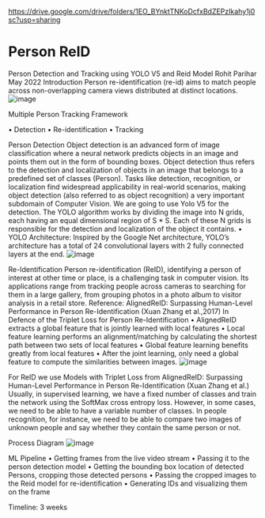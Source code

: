 https://drive.google.com/drive/folders/1EO_BYnktTNKoDcfxBdZEPzIkahy1j0sc?usp=sharing

# Person ReID
 Person Detection and Tracking using YOLO V5 and Reid Model
Rohit Parihar
May 2022
Introduction
Person re-identification (re-id) aims to match people across non-overlapping camera views distributed at distinct locations.
![image](https://user-images.githubusercontent.com/102134613/171332538-9c67bced-111c-4f62-bab0-e1d7ed7ef09d.png)

 


Multiple Person Tracking Framework

•	Detection
•	Re-identification
•	Tracking

Person Detection
Object detection is an advanced form of image classification where a neural network predicts objects in an image and points them out in the form of bounding boxes.
Object detection thus refers to the detection and localization of objects in an image that belongs to a predefined set of classes (Person).
Tasks like detection, recognition, or localization find widespread applicability in real-world scenarios, making object detection (also referred to as object recognition) a very important subdomain of Computer Vision.
We are going to use Yolo V5 for the detection. The YOLO algorithm works by dividing the image into N grids, each having an equal dimensional region of S * S. Each of these N grids is responsible for the detection and localization of the object it contains.
•	YOLO Architecture:
Inspired by the Google Net architecture, YOLO’s architecture has a total of 24 convolutional layers with 2 fully connected layers at the end. 
![image](https://user-images.githubusercontent.com/102134613/171332487-130da5af-cbe8-477e-8c81-c6ada56aa6dc.png)


 




Re-Identification
Person re-identification (ReID), identifying a person of interest at other time or place, is a challenging task in computer vision. Its applications range from tracking people across cameras to searching for them in a large gallery, from grouping photos in a photo album to visitor analysis in a retail store. 
Reference:
AlignedReID: Surpassing Human-Level Performance in Person Re-Identification (Xuan Zhang et al.,2017)
In Defence of the Triplet Loss for Person Re-Identification
•	AlignedReID extracts a global feature that is jointly learned with local features
•	Local feature learning performs an alignment/matching by calculating the shortest path between two sets of local features
•	Global feature learning benefits greatly from local features
•	After the joint learning, only need a global feature to compute the similarities between images.
![image](https://user-images.githubusercontent.com/102134613/171332441-046b7466-a140-4c1b-977f-0d133b6bb47c.png)

 

For ReID we use Models with Triplet Loss from AlignedReID: Surpassing Human-Level Performance in Person Re-Identification (Xuan Zhang et al.) Usually, in supervised learning, we have a fixed number of classes and train the network using the SoftMax cross entropy loss. However, in some cases, we need to be able to have a variable number of classes. In people recognition, for instance, we need to be able to compare two images of unknown people and say whether they contain the same person or not.




Process Diagram
![image](https://user-images.githubusercontent.com/102134613/171332402-2cfda115-687d-4892-861c-c7a6bbddf265.png)

 


ML Pipeline
•	Getting frames from the live video stream 
•	Passing it to the person detection model 
•	Getting the bounding box location of detected Persons, cropping those detected persons
•	Passing the cropped images to the Reid model for re-identification
•	Generating IDs and visualizing them on the frame


Timeline: 3 weeks



